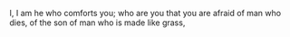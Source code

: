 I, I am he who comforts you; who are you that you are afraid of man who dies, of the son of man who is made like grass,
